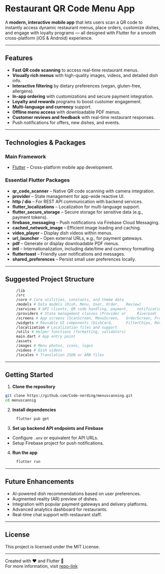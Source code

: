 # Restaurant QR Code Menu App

A **modern, interactive mobile app** that lets users scan a QR code to instantly access dynamic restaurant menus, place orders, customize dishes, and engage with loyalty programs — all designed with Flutter for a smooth cross-platform (iOS & Android) experience.

---

## Features

- **Fast QR code scanning** to access real-time restaurant menus.
- **Visually rich menus** with high-quality images, videos, and detailed dish info.
- **Interactive filtering** by dietary preferences (vegan, gluten-free, allergens).
- **In-app ordering** with customizations and secure payment integration.
- **Loyalty and rewards** programs to boost customer engagement.
- **Multi-language and currency** support.
- **Offline menu access** with downloadable PDF menus.
- **Customer reviews and feedback** with real-time restaurant responses.
- Push notifications for offers, new dishes, and events.

---

## Technologies & Packages

### Main Framework

- [Flutter](https://flutter.dev/) – Cross-platform mobile app development.

### Essential Flutter Packages

- **qr_code_scanner** – Native QR code scanning with camera integration.
- **provider** – State management for app-wide reactive UI.
- **http / dio** – For REST API communication with backend services.
- **flutter_localizations** – Localization for multi-language support.
- **flutter_secure_storage** – Secure storage for sensitive data (e.g., payment tokens).
- **firebase_messaging** – Push notifications via Firebase Cloud Messaging.
- **cached_network_image** – Efficient image loading and caching.
- **video_player** – Display dish videos within menus.
- **url_launcher** – Open external URLs, e.g., for payment gateways.
- **pdf** – Generate or display downloadable PDF menus.
- **intl** – Internationalization, including date/time and currency formatting.
- **fluttertoast** – Friendly user notifications and messages.
- **shared_preferences** – Persist small user preferences locally.

---

## Suggested Project Structure

```bash
     /lib
     /src
     /core # Core utilities, constants, and theme data
     /models # Data models (Dish, Menu, User, Order,   Review)
     /services # API clients, QR code handling, payment,    notifications
     /providers # State management classes (Provider or     Riverpod)
     /screens # App screens (ScanScreen, MenuScreen,   OrderScreen, ProfileScreen)
     /widgets # Reusable UI components (DishCard,      FilterChips, ReviewsList)
     /localization # Localization files and support
     /utils # Helper functions (formatting, validators)
     main.dart # App entry point
     /assets
     /images # Menu photos, icons, logos
     /videos # Dish videos
     /locales # Translation JSON or ARB files
```

---

## Getting Started

1. **Clone the repository**

```bash
git clone https://github.com/Code-nerding/menuscanning.git
cd menuscannig
```

2. **Install dependencies**

```bash
     flutter pub get
````

3. **Set up backend API endpoints and Firebase**

- Configure `.env` or equivalent for API URLs.
- Setup Firebase project for push notifications.

4. **Run the app**

```bash
     flutter run
```

---

## Future Enhancements

- AI-powered dish recommendations based on user preferences.
- Augmented reality (AR) preview of dishes.
- Integration with popular payment gateways and delivery platforms.
- Advanced analytics dashboard for restaurants.
- Real-time chat support with restaurant staff.

---

## License

This project is licensed under the MIT License.

---

Created with ❤️ and Flutter 🚀  
For more information, visit [repo-link](https://github.com/Code-nerding/menuscanning.git)
